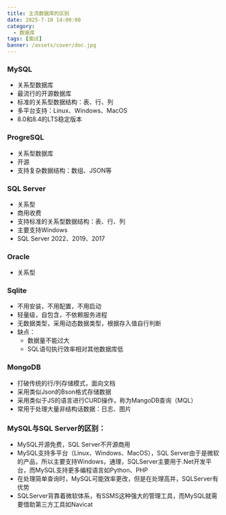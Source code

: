```yaml
---
title: 主流数据库的区别
date: 2025-7-10 14:00:00
category:
  - 数据库
tags: [面试]
banner: /assets/cover/doc.jpg
---
```


### MySQL
- 关系型数据库
- 最流行的开源数据库
- 标准的关系型数据结构：表、行、列
- 多平台支持：Linux、Windows、MacOS
- 8.0和8.4的LTS稳定版本

### ProgreSQL
- 关系型数据库
- 开源
- 支持复杂数据结构：数组、JSON等

### SQL Server
- 关系型
- 商用收费
- 支持标准的关系型数据结构：表、行、列
- 主要支持Windows
- SQL Server 2022、2019、2017

### Oracle
- 关系型

### Sqlite
- 不用安装，不用配置，不用启动
- 轻量级，自包含，不依赖服务进程
- 无数据类型，采用动态数据类型，根据存入值自行判断
- 缺点：
  - 数据量不能过大
  - SQL语句执行效率相对其他数据库低

### MongoDB
- 打破传统的行/列存储模式，面向文档
- 采用类似Json的Bson格式存储数据
- 采用类似于JS的语言进行CURD操作，称为MangoDB查询（MQL）
- 常用于处理大量非结构话数据：日志、图片

### MySQL与SQL Server的区别：
- MySQL开源免费，SQL Server不开源商用
- MySQL支持多平台（Linux、Windows、MacOS），SQL Server由于是微软的产品，所以主要支持Windows，通理，SQLServer主要用于.Net开发平台，而MySQL支持更多编程语言如Python、PHP
- 在处理简单查询时，MySQL可能效率更改，但是在处理高并，SQLServer有优势
- SQLServer背靠着微软体系，有SSMS这种强大的管理工具，而MySQL就需要借助第三方工具如Navicat